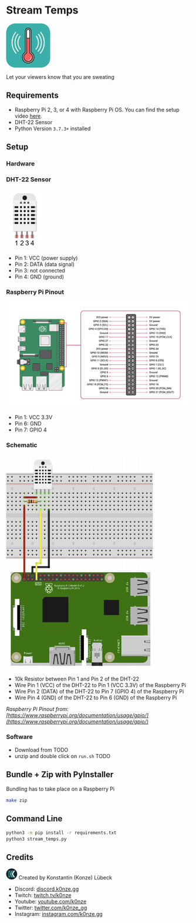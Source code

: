# Stream Temps 
![Logo](./images/logo_120x120.png "Logo")

Let your viewers know that you are sweating

## Requirements

 * Raspberry Pi 2, 3, or 4 with Raspberry Pi OS. You can find the setup video [here](https://www.youtube.com/watch?v=NAqBgF0swYo).
 * DHT-22 Sensor
 * Python Version `3.7.3+` installed

## Setup
### Hardware

### DHT-22 Sensor
<img src="./images/dht_22.png" width="100" />

* Pin 1: VCC (power supply)
* Pin 2: DATA (data signal)
* Pin 3: not connected
* Pin 4: GND (ground)

### Raspberry Pi Pinout
<img src="./images/raspberry_pi_pinout.png" width="700" />

* Pin 1: VCC 3.3V
* Pin 6: GND
* Pin 7: GPIO 4

### Schematic
<img src="./images/schematic.png" width="400" />

* 10k Resistor between Pin 1 and Pin 2 of the DHT-22
* Wire Pin 1 (VCC) of the DHT-22 to Pin 1 (VCC 3.3V) of the Raspberry Pi
* Wire Pin 2 (DATA) of the DHT-22 to Pin 7 (GPIO 4) of the Raspberry Pi
* Wire Pin 4 (GND) of the DHT-22 to Pin 6 (GND) of the Raspberry Pi

*Raspberry Pi Pinout from: [https://www.raspberrypi.org/documentation/usage/gpio/](https://www.raspberrypi.org/documentation/usage/gpio/)*

### Software

* Download from TODO
* unzip and double click on `run.sh` TODO

## Bundle + Zip with PyInstaller

Bundling has to take place on a Raspberry Pi

```bash
make zip
```

## Command Line

```bash
python3 -m pip install -r requirements.txt
python3 stream_temps.py
```

## Credits
![K0nze Logo](./images/k_logo_30x30.png "Logo") Created by Konstantin (Konze) Lübeck

 * Discord: [discord.k0nze.gg](https://discord.k0nze.org) 
 * Twitch: [twitch.tv/k0nze](https://twitch.tv/k0nze) 
 * Youtube: [youtube.com/k0nze](https://youtube.com/k0nze) 
 * Twitter: [twitter.com/k0nze_gg](https://twitter.com/k0nze_gg) 
 * Instagram: [instagram.com/k0nze.gg](https://instagram.com/k0nze.gg) 
